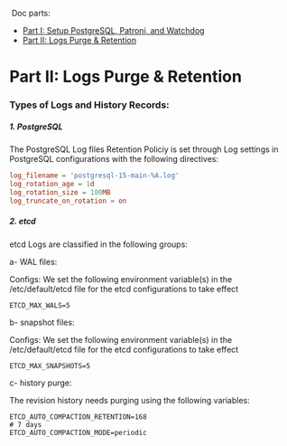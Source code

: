 &nbsp;Doc parts:


* [Part I: Setup PostgreSQL, Patroni, and Watchdog ](./Part%20I%20Setup%20PostgreSQL%2C%20Patroni%2C%20and%20Watchdog.md)
* [Part II: Logs Purge & Retention ](./Part%20II%20Logs%20Purge%20%26%20Retention.md)


# Part II: Logs Purge & Retention


### Types of Logs and History Records:

##### 1. PostgreSQL

The PostgreSQL Log files Retention Policiy is set through Log settings in PostgreSQL configurations with
 the following directives:

```conf
log_filename = 'postgresql-15-main-%A.log'
log_rotation_age = 1d
log_rotation_size = 100MB
log_truncate_on_rotation = on
```

##### 2. etcd

etcd Logs are classified in the following groups:

a- WAL files:

Configs: We set the following environment variable(s) in the /etc/default/etcd file for the
 etcd configurations to take effect

```shell
ETCD_MAX_WALS=5
```

b- snapshot files:

Configs: We set the following environment variable(s) in the /etc/default/etcd file for the
 etcd configurations to take effect

```shell
ETCD_MAX_SNAPSHOTS=5
```

c- history purge:

The revision history needs purging using the following variables:
```shell
ETCD_AUTO_COMPACTION_RETENTION=168
# 7 days
ETCD_AUTO_COMPACTION_MODE=periodic
```